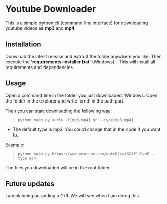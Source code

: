 # Youtube Downloader

This is a simple python cli (command line interface) for downloading youtube videos as **mp3** and **mp4**.


## Installation

Donwload the latest release and extract the folder anywhere you like. Then execute the **'requirements-installer.bat'** (Windows) - This will install all requirements and dependencies.

## Usage

Open a command line in the folder you just downloaded.
Windows: Open the folder in the explorer and write 'cmd' in the path part.

Then you can start downloading the following way:

> ``python main.py <url> -t[mp3,mp4] or --type[mp3,mp4]``

-  The default type is mp3. You could change that in the code if you want to.

Example:
> ``python main.py https://www.youtube.com/watch?v=iSC4P1i9zmE --type mp4``

The files you downloaded will be in the root folder.

## Future updates
I am planning on adding a GUI. We will see when I am doing this.

